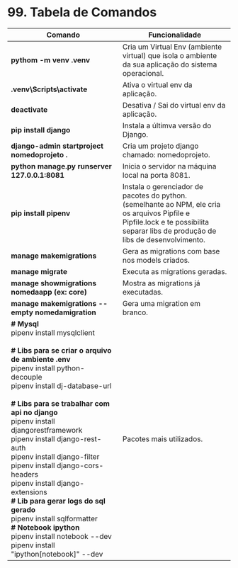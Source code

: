 # 99. Tabela de Comandos

<table>
  <colgroup>
    <col width="50%">
    <col width="50%">
  </colgroup>
  <thead>
    <tr class="header">
      <th>Comando</th>
      <th>Funcionalidade</th>
    </tr>
  </thead>
  <tbody>
    <tr>
      <td><strong>pythom -m venv .venv</strong></td>
      <td>Cria um Virtual Env (ambiente virtual) que isola o ambiente da sua aplicação do sistema operacional.</td>
    </tr>
    <tr>
      <td><strong>.venv\Scripts\activate</strong></td>
      <td>Ativa o virtual env da aplicação.</td>
    </tr>
    <tr>
      <td><strong>deactivate</strong></td>
      <td>Desativa / Sai do virtual env da aplicação.</td>
    </tr>
    <tr>
      <td><strong>pip install django</strong></td>
      <td>Instala a últimva versão do Django.</td>
    </tr>
    <tr>
      <td><strong>django-admin startproject nomedoprojeto .</strong></td>
      <td>Cria um projeto django chamado: nomedoprojeto.</td>
    </tr>
    <tr>
      <td><strong>python manage.py runserver 127.0.0.1:8081</strong></td>
      <td>Inicia o servidor na máquina local na porta 8081.</td>
    </tr>
    <tr>
      <td><strong>pip install pipenv</strong></td>
      <td>Instala o gerenciador de pacotes do python. (semelhante ao NPM, ele cria os arquivos Pipfile e Pipfile.lock e te possibilita separar libs de produção de libs de desenvolvimento.</td>
    </tr>
    <tr>
      <td><strong>manage makemigrations</strong></td>
      <td>Gera as migrations com base nos models criados.</td>
    </tr>
    <tr>
      <td><strong>manage migrate</strong></td>
      <td>Executa as migrations geradas.</td>
    </tr>
    <tr>
      <td><strong>manage showmigrations nomedaapp (ex: core)</strong></td>
      <td>Mostra as migrations já executadas.</td>
    </tr>
    <tr>
      <td><strong>manage makemigrations --empty nomedamigration</strong></td>
      <td>Gera uma migration em branco.</td>
    </tr>
    <tr>
      <td>
          <strong># Mysql</strong>
          <br>
          pipenv install mysqlclient
          <br>
          <br>
          <strong># Libs para se criar o arquivo de ambiente .env</strong>
          <br>
          pipenv install python-decouple
          <br>
          pipenv install dj-database-url
          <br>
          <br>
          <strong># Libs para se trabalhar com api no django</strong>
          <br>
          pipenv install djangorestframework
          <br>
          pipenv install django-rest-auth
          <br>
          pipenv install django-filter
          <br>
          pipenv install django-cors-headers
          <br>
          pipenv install django-extensions
          <br>
          <strong># Lib para gerar logs do sql gerado</strong>
          <br>
          pipenv install sqlformatter
          <br>
          <strong># Notebook ipython</strong>
          <br>
          pipenv install notebook --dev
          <br>
          pipenv install "ipython[notebook]" --dev
      </td>
      <td>Pacotes mais utilizados.</td>
    </tr>
  </tbody>
</table>
